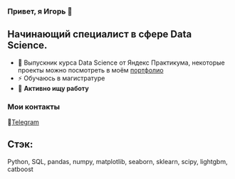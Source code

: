 ### Привет, я Игорь 👋

<!--
**79nin/79nin** is a ✨ _special_ ✨ repository because its `README.md` (this file) appears on your GitHub profile.

Here are some ideas to get you started:

- 🔭 I’m currently working on ...
- 🌱 I’m currently learning ...
- 👯 I’m looking to collaborate on ...
- 🤔 I’m looking for help with ...
- 💬 Ask me about ...
- 📫 How to reach me: ...
- 😄 Pronouns: ...
- ⚡ Fun fact: ...
-->
## Начинающий специалист в сфере Data Science.
- 🌱 Выпускник курса Data Science от Яндекс Практикума, некоторые проекты можно посмотреть в моём [портфолио](https://github.com/79nin/Data_Science_YP)
- ⚡ Обучаюсь в магистратуре
- 🔭 **Активно ищу работу**

### Мои контакты
💬[Telegram](https://t.me/Prili4nbli_79nin)

## Стэк:
Python, SQL, pandas, numpy, matplotlib, seaborn, sklearn, scipy, lightgbm, catboost
  
